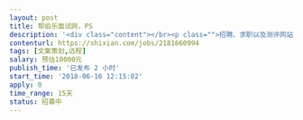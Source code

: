 ```yaml
---                
layout: post       
title: 帮伯乐面试网，PS           
description: '<div class="content"></br><p class="">招聘、求职以及测评网站有，PC端和微信公众号，主要关注教育培训行业的招聘和求职，现在需要一名兼职的文案与编辑。文章涉猎范围可以是教学技巧、师生沟通（培训机构）、教务管理、培训市场状况与发展、培训机构的销售、教培机构人员的职业发展、教培行业业界新闻与事件的点评、本公司以及网站的新闻、互联网业界的新闻与事件点评等等题材。</br><br/>每周发布1+以上文章，发布渠道为网站、微信公众号、微博等，并协助传播。</p></br></div>'     
contenturl: https://shixian.com/jobs/2181660994      
tags: [文案策划,远程]            
salary: 预估10000元          
publish_time: '已发布 2 小时'         
start_time: '2018-06-16 12:15:02'           
apply: 0                   
time_range: 15天              
status: 招募中                  
---                 
```

